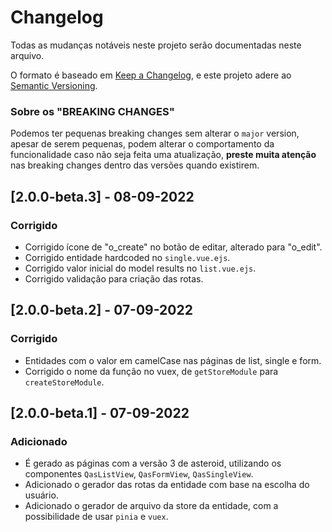 # Changelog
Todas as mudanças notáveis neste projeto serão documentadas neste arquivo.

O formato é baseado em [Keep a Changelog](https://keepachangelog.com/pt-BR/1.0.0/),
e este projeto adere ao [Semantic Versioning](https://semver.org/spec/v2.0.0.html).

### Sobre os "BREAKING CHANGES"
Podemos ter pequenas breaking changes sem alterar o `major` version, apesar de serem pequenas, podem alterar o comportamento da funcionalidade caso não seja feita uma atualização, **preste muita atenção** nas breaking changes dentro das versões quando existirem.

## [2.0.0-beta.3] - 08-09-2022

### Corrigido
- Corrigido ícone de "o_create" no botão de editar, alterado para "o_edit".
- Corrigido entidade hardcoded no `single.vue.ejs`. 
- Corrigido valor inicial do model results no `list.vue.ejs`.
- Corrigido validação para criação das rotas.

## [2.0.0-beta.2] - 07-09-2022

### Corrigido
- Entidades com o valor em camelCase nas páginas de list, single e form.
- Corrigido o nome da função no vuex, de `getStoreModule` para `createStoreModule`.

## [2.0.0-beta.1] - 07-09-2022
### Adicionado
- É gerado as páginas com a versão 3 de asteroid, utilizando os componentes `QasListView`, `QasFormView`, `QasSingleView`.
- Adicionado o gerador das rotas da entidade com base na escolha do usuário.
- Adicionado o gerador de arquivo da store da entidade, com a possibilidade de usar `pinia` e `vuex`.
